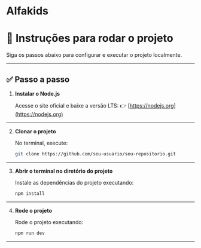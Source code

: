 # Alfakids
# 🚀 Instruções para rodar o projeto

Siga os passos abaixo para configurar e executar o projeto localmente.

---

## ✅ Passo a passo

1. **Instalar o Node.js**

   Acesse o site oficial e baixe a versão LTS:
   👉 [https://nodejs.org](https://nodejs.org)

---

2. **Clonar o projeto**

   No terminal, execute:
   ```bash
   git clone https://github.com/seu-usuario/seu-repositorio.git

---

3. **Abrir o terminal no diretório do projeto**

   Instale as dependências do projeto executando:
   ```bash
   npm install

---

4. **Rode o projeto**

   Rode o projeto executando:
   ```bash
   npm run dev

---

